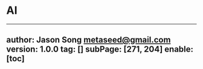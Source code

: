 # AI
---
author: Jason Song <metaseed@gmail.com>
version: 1.0.0
tag: []
subPage: [271, 204]
enable: [toc]
---

